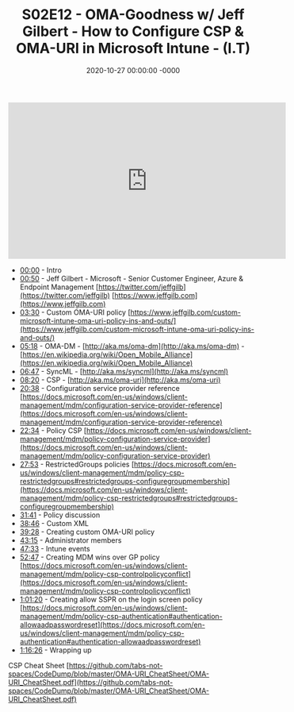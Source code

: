 ﻿---
layout: post
title: "S02E12 - OMA-Goodness w/ Jeff Gilbert - How to Configure CSP & OMA-URI in Microsoft Intune - (I.T)"
date: 2020-10-27 00:00:00 -0000
categories:
---

<iframe loading="lazy" width="560" height="315" src="https://www.youtube.com/embed/rDzHJwG-Vjk" title="YouTube video player" frameborder="0" allow="accelerometer; autoplay; clipboard-write; encrypted-media; gyroscope; picture-in-picture" allowfullscreen></iframe>

* [00:00](https://www.youtube.com/watch?v=rDzHJwG-Vjk&t=0s) - Intro
* [00:50](https://www.youtube.com/watch?v=rDzHJwG-Vjk&t=50s) - Jeff Gilbert - Microsoft - Senior Customer Engineer, Azure & Endpoint Management
[https://twitter.com/jeffgilb](https://twitter.com/jeffgilb)
[https://www.jeffgilb.com](https://www.jeffgilb.com)
* [03:30](https://www.youtube.com/watch?v=rDzHJwG-Vjk&t=210s) - Custom OMA-URI policy
[https://www.jeffgilb.com/custom-microsoft-intune-oma-uri-policy-ins-and-outs/](https://www.jeffgilb.com/custom-microsoft-intune-oma-uri-policy-ins-and-outs/)
* [05:18](https://www.youtube.com/watch?v=rDzHJwG-Vjk&t=318s) - OMA-DM - [http://aka.ms/oma-dm](http://aka.ms/oma-dm) - [https://en.wikipedia.org/wiki/Open_Mobile_Alliance](https://en.wikipedia.org/wiki/Open_Mobile_Alliance)
* [06:47](https://www.youtube.com/watch?v=rDzHJwG-Vjk&t=407s) - SyncML - [http://aka.ms/syncml](http://aka.ms/syncml)
* [08:20](https://www.youtube.com/watch?v=rDzHJwG-Vjk&t=500s) - CSP - [http://aka.ms/oma-uri](http://aka.ms/oma-uri)
* [20:38](https://www.youtube.com/watch?v=rDzHJwG-Vjk&t=1238s) - Configuration service provider reference
[https://docs.microsoft.com/en-us/windows/client-management/mdm/configuration-service-provider-reference](https://docs.microsoft.com/en-us/windows/client-management/mdm/configuration-service-provider-reference)
* [22:34](https://www.youtube.com/watch?v=rDzHJwG-Vjk&t=1354s) - Policy CSP
[https://docs.microsoft.com/en-us/windows/client-management/mdm/policy-configuration-service-provider](https://docs.microsoft.com/en-us/windows/client-management/mdm/policy-configuration-service-provider)
* [27:53](https://www.youtube.com/watch?v=rDzHJwG-Vjk&t=1673s) - RestrictedGroups policies
[https://docs.microsoft.com/en-us/windows/client-management/mdm/policy-csp-restrictedgroups#restrictedgroups-configuregroupmembership](https://docs.microsoft.com/en-us/windows/client-management/mdm/policy-csp-restrictedgroups#restrictedgroups-configuregroupmembership)
* [31:41](https://www.youtube.com/watch?v=rDzHJwG-Vjk&t=1901s) - Policy discussion
* [38:46](https://www.youtube.com/watch?v=rDzHJwG-Vjk&t=2326s) - Custom XML
* [39:28](https://www.youtube.com/watch?v=rDzHJwG-Vjk&t=2368s) - Creating custom OMA-URI policy
* [43:15](https://www.youtube.com/watch?v=rDzHJwG-Vjk&t=2595s) - Administrator members
* [47:33](https://www.youtube.com/watch?v=rDzHJwG-Vjk&t=2853s) - Intune events
* [52:47](https://www.youtube.com/watch?v=rDzHJwG-Vjk&t=3167s) - Creating MDM wins over GP policy
[https://docs.microsoft.com/en-us/windows/client-management/mdm/policy-csp-controlpolicyconflict](https://docs.microsoft.com/en-us/windows/client-management/mdm/policy-csp-controlpolicyconflict)
* [1:01:20](https://www.youtube.com/watch?v=rDzHJwG-Vjk&t=140s) - Creating allow SSPR on the login screen policy
[https://docs.microsoft.com/en-us/windows/client-management/mdm/policy-csp-authentication#authentication-allowaadpasswordreset](https://docs.microsoft.com/en-us/windows/client-management/mdm/policy-csp-authentication#authentication-allowaadpasswordreset)
* [1:16:26](https://www.youtube.com/watch?v=rDzHJwG-Vjk&t=1046s) - Wrapping up

CSP Cheat Sheet
[https://github.com/tabs-not-spaces/CodeDump/blob/master/OMA-URI_CheatSheet/OMA-URI_CheatSheet.pdf](https://github.com/tabs-not-spaces/CodeDump/blob/master/OMA-URI_CheatSheet/OMA-URI_CheatSheet.pdf)


